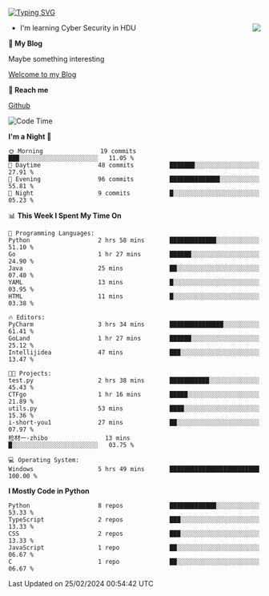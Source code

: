 [![Typing SVG](https://readme-typing-svg.herokuapp.com?font=Fira+Code&pause=1000&random=false&width=450&height=60&lines=Hello+%F0%9F%91%8B%F0%9F%8F%BB;I'm+JBNRZ)](https://git.io/typing-svg)

<a href="#">
  <img align="right" src="https://github-readme-stats.vercel.app/api?username=JBNRZ&show_icons=true&bg_color=15,f2f7fd,E0EAFC" />
</a>

- I'm learning Cyber Security in HDU

 **🌱 My Blog**

Maybe something interesting

[Welcome to my Blog](https://jbnrz.com.cn/)

 **💬 Reach me** 

[Github](https://github.com/JBNRZ)


<!--START_SECTION:waka-->
![Code Time](http://img.shields.io/badge/Code%20Time-332%20hrs%2023%20mins-blue)

**I'm a Night 🦉** 

```text
🌞 Morning                19 commits          ███░░░░░░░░░░░░░░░░░░░░░░   11.05 % 
🌆 Daytime                48 commits          ███████░░░░░░░░░░░░░░░░░░   27.91 % 
🌃 Evening                96 commits          ██████████████░░░░░░░░░░░   55.81 % 
🌙 Night                  9 commits           █░░░░░░░░░░░░░░░░░░░░░░░░   05.23 % 
```


📊 **This Week I Spent My Time On** 

```text
💬 Programming Languages: 
Python                   2 hrs 58 mins       █████████████░░░░░░░░░░░░   51.10 % 
Go                       1 hr 27 mins        ██████░░░░░░░░░░░░░░░░░░░   24.90 % 
Java                     25 mins             ██░░░░░░░░░░░░░░░░░░░░░░░   07.40 % 
YAML                     13 mins             █░░░░░░░░░░░░░░░░░░░░░░░░   03.95 % 
HTML                     11 mins             █░░░░░░░░░░░░░░░░░░░░░░░░   03.38 % 

🔥 Editors: 
PyCharm                  3 hrs 34 mins       ███████████████░░░░░░░░░░   61.41 % 
GoLand                   1 hr 27 mins        ██████░░░░░░░░░░░░░░░░░░░   25.12 % 
Intellijidea             47 mins             ███░░░░░░░░░░░░░░░░░░░░░░   13.47 % 

🐱‍💻 Projects: 
test.py                  2 hrs 38 mins       ███████████░░░░░░░░░░░░░░   45.43 % 
CTFgo                    1 hr 16 mins        █████░░░░░░░░░░░░░░░░░░░░   21.89 % 
utils.py                 53 mins             ████░░░░░░░░░░░░░░░░░░░░░   15.36 % 
i-short-you1             27 mins             ██░░░░░░░░░░░░░░░░░░░░░░░   07.97 % 
检材一-zhibo                13 mins             █░░░░░░░░░░░░░░░░░░░░░░░░   03.75 % 

💻 Operating System: 
Windows                  5 hrs 49 mins       █████████████████████████   100.00 % 
```

**I Mostly Code in Python** 

```text
Python                   8 repos             █████████████░░░░░░░░░░░░   53.33 % 
TypeScript               2 repos             ███░░░░░░░░░░░░░░░░░░░░░░   13.33 % 
CSS                      2 repos             ███░░░░░░░░░░░░░░░░░░░░░░   13.33 % 
JavaScript               1 repo              ██░░░░░░░░░░░░░░░░░░░░░░░   06.67 % 
C                        1 repo              ██░░░░░░░░░░░░░░░░░░░░░░░   06.67 % 
```




 Last Updated on 25/02/2024 00:54:42 UTC
<!--END_SECTION:waka-->
